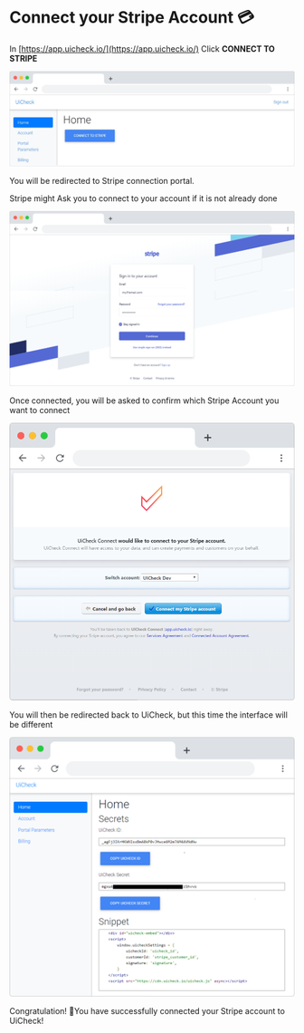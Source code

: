 # Connect your Stripe Account 💳

In [https://app.uicheck.io/](https://app.uicheck.io/) Click **CONNECT TO STRIPE**

![Click CONNECT TO STRIPE](../.gitbook/assets/frame_chrome_mac_light-1.png)

You will be redirected to Stripe connection portal.

Stripe might Ask you to connect to your account if it is not already done

![Sign In to your Stripe Account](../.gitbook/assets/frame_chrome_mac_light-3.png)

Once connected, you will be asked to confirm which Stripe Account you want to connect

![Click &quot;Connect my Stripe account&quot; when you are ready](../.gitbook/assets/frame_chrome_mac_light-4.png)

You will then be redirected back to UiCheck, but this time the interface will be different

![](../.gitbook/assets/frame_chrome_mac_light-7.png)

Congratulation! 🎉You have successfully connected your Stripe account to UiCheck!

